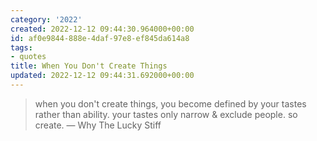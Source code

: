 ```yaml
---
category: '2022'
created: 2022-12-12 09:44:30.964000+00:00
id: af0e9844-888e-4daf-97e8-ef845da614a8
tags:
- quotes
title: When You Don't Create Things
updated: 2022-12-12 09:44:31.692000+00:00
---
```

   
> when you don't create things, you become defined by your tastes rather than ability. your tastes only narrow & exclude people. so create. — Why The Lucky Stiff
